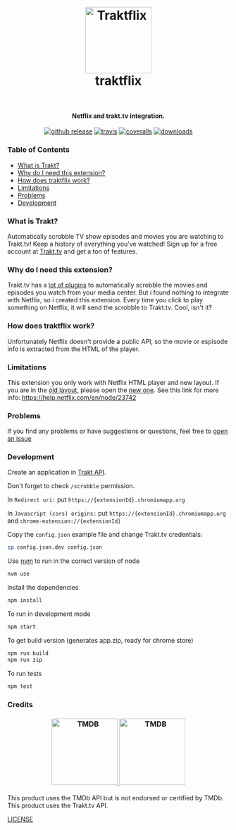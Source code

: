 <h1 align="center">
  <br>
  <a href="https://tegon.github.io/traktflix/">
    <img src="https://raw.githubusercontent.com/tegon/traktflix/master/app/images/traktflix-icon-128.png" alt="Traktflix" width="150">
  </a>
  <br>
  traktflix
  <br>
  <br>
</h1>


<h4 align="center">Netflix and trakt.tv integration.</h4>

<p align="center">
  <a href="https://github.com/tegon/traktflix/releases"><img src="https://img.shields.io/github/release/tegon/traktflix.svg" alt="github release"></a>
  <a href="https://travis-ci.org/tegon/traktflix"><img src="https://img.shields.io/travis/feross/webtorrent/master.svg" alt="travis"></a>
  <a href="https://coveralls.io/github/tegon/traktflix?branch=master"><img src="https://coveralls.io/repos/tegon/traktflix/badge.svg?branch=master&service=github" alt="coveralls"></a>
  <a href="https://chrome.google.com/webstore/detail/traktflix-netflix-and-tra/bmoemkaigjgcgjjnpmdgkifndiidkeji"><img src="https://img.shields.io/chrome-web-store/d/bmoemkaigjgcgjjnpmdgkifndiidkeji.svg" alt="downloads"></a>
</p>

### Table of Contents
* [What is Trakt?](#what-is-trakt)
* [Why do I need this extension?](#why-do-i-need-this-extension)
* [How does traktflix work?](#how-does-traktflix-work)
* [Limitations](#limitations)
* [Problems](#problems)
* [Development](#development)

### What is Trakt?
Automatically scrobble TV show episodes and movies you are watching to Trakt.tv! Keep a history of everything you've watched! Sign up for a free account at [Trakt.tv](http://trakt.tv) and get a ton of features.

### Why do I need this extension?
Trakt.tv has a [lot of plugins](http://trakt.tv/downloads) to automatically scrobble the movies and episodes you watch from your media center.
But i found nothing to integrate with Netflix, so i created this extension.
Every time you click to play something on Netflix, it will send the scrobble to Trakt.tv. Cool, isn't it?

### How does traktflix work?
Unfortunately Netflix doesn't provide a public API, so the movie or espisode info is extracted from the HTML of the player.

### Limitations
This extension you only work with Netflix HTML player and new layout. If you are in the [old layout](http://www.netflix.com/WiHome), please open the [new one](http://www.netflix.com/browse).
See this link for more info: https://help.netflix.com/en/node/23742

### Problems
If you find any problems or have suggestions or questions, feel free to [open an issue](https://github.com/tegon/traktflix/issues/new)

### Development
Create an application in [Trakt API](http://trakt.tv/oauth/applications/new).

Don't forget to check `/scrobble` permission.

In `Redirect uri:` put `https://{extensionId}.chromiumapp.org`

In `Javascript (cors) origins:` put `https://{extensionId}.chromiumapp.org` and `chrome-extension://{extensionId}`

Copy the `config.json` example file and change Trakt.tv credentials:
```bash
cp config.json.dev config.json
```

Use [nvm](https://github.com/creationix/nvm) to run in the correct version of node

```bash
nvm use
```

Install the dependencies
```bash
npm install
```

To run in development mode
```bash
npm start
```

To get build version (generates app.zip, ready for chrome store)
```bash
npm run build
npm run zip
```

To run tests
```bash
npm test
```

### Credits
<h3 align="center">
  <a href="https://tegon.github.io/traktflix/">
    <img src="https://raw.githubusercontent.com/tegon/traktflix/master/tmdb-api-logo.png" alt="TMDB" width="150">
  </a>
  <a href="https://tegon.github.io/traktflix/">
      <img src="https://raw.githubusercontent.com/tegon/traktflix/master/trakt-api-logo.png" alt="TMDB" width="150">
  </a>
</h3>

This product uses the TMDb API but is not endorsed or certified by TMDb. <br>
This product uses the Trakt.tv API.

[LICENSE](LICENSE)
